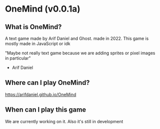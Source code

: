 # OneMind (v0.0.1a)

## What is OneMind?
  A text game made by Arif Daniel and Ghost. made in 2022. This game is mostly made in JavaScript or idk

"Maybe not really text game because we are adding sprites or pixel images in particular"
  - Arif Daniel
  
## Where can I play OneMind?
  https://arifdaniel.github.io/OneMind

## When can I play this game 
  We are currently working on it.
  Also it's still in development
